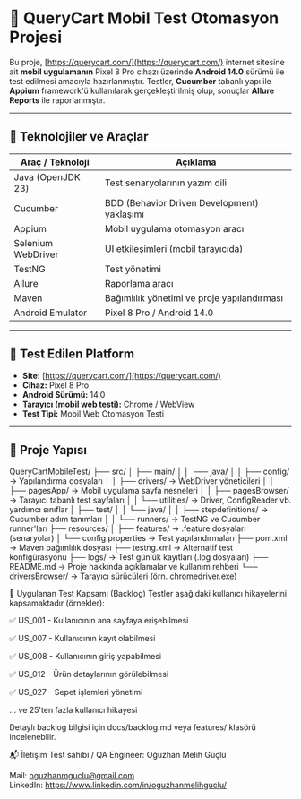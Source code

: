 # 📱 QueryCart Mobil Test Otomasyon Projesi

Bu proje, [https://querycart.com/](https://querycart.com/) internet sitesine ait **mobil uygulamanın** Pixel 8 Pro cihazı üzerinde **Android 14.0** sürümü ile test edilmesi amacıyla hazırlanmıştır. Testler, **Cucumber** tabanlı yapı ile **Appium** framework'ü kullanılarak gerçekleştirilmiş olup, sonuçlar **Allure Reports** ile raporlanmıştır.

---

## 🚀 Teknolojiler ve Araçlar

| Araç / Teknoloji       | Açıklama                              |
|------------------------|----------------------------------------|
| Java (OpenJDK 23)      | Test senaryolarının yazım dili         |
| Cucumber               | BDD (Behavior Driven Development) yaklaşımı |
| Appium                 | Mobil uygulama otomasyon aracı         |
| Selenium WebDriver     | UI etkileşimleri (mobil tarayıcıda)    |
| TestNG                 | Test yönetimi                          |
| Allure                 | Raporlama aracı                        |
| Maven                  | Bağımlılık yönetimi ve proje yapılandırması |
| Android Emulator       | Pixel 8 Pro / Android 14.0             |

---

## 📱 Test Edilen Platform

- **Site:** [https://querycart.com/](https://querycart.com/)
- **Cihaz:** Pixel 8 Pro
- **Android Sürümü:** 14.0
- **Tarayıcı (mobil web testi):** Chrome / WebView
- **Test Tipi:** Mobil Web Otomasyon Testi

---

## 📁 Proje Yapısı

QueryCartMobileTest/
├── src/
│   ├── main/
│   │   └── java/
│   │       ├── config/               → Yapılandırma dosyaları
│   │       ├── drivers/              → WebDriver yöneticileri
│   │       ├── pagesApp/             → Mobil uygulama sayfa nesneleri
│   │       ├── pagesBrowser/         → Tarayıcı tabanlı test sayfaları
│   │       └── utilities/            → Driver, ConfigReader vb. yardımcı sınıflar
│   ├── test/
│   │   └── java/
│   │       ├── stepdefinitions/      → Cucumber adım tanımları
│   │       └── runners/              → TestNG ve Cucumber runner'ları
├── resources/
│   ├── features/                     → .feature dosyaları (senaryolar)
│   └── config.properties             → Test yapılandırmaları
├── pom.xml                           → Maven bağımlılık dosyası
├── testng.xml                        → Alternatif test konfigürasyonu
├── logs/                             → Test günlük kayıtları (.log dosyaları)
├── README.md                         → Proje hakkında açıklamalar ve kullanım rehberi
└── driversBrowser/                   → Tarayıcı sürücüleri (örn. chromedriver.exe)


🧭 Uygulanan Test Kapsamı (Backlog)
Testler aşağıdaki kullanıcı hikayelerini kapsamaktadır (örnekler):

✅ US_001 - Kullanıcının ana sayfaya erişebilmesi

✅ US_007 - Kullanıcının kayıt olabilmesi

✅ US_008 - Kullanıcının giriş yapabilmesi

✅ US_012 - Ürün detaylarının görülebilmesi

✅ US_027 - Sepet işlemleri yönetimi

… ve 25'ten fazla kullanıcı hikayesi

Detaylı backlog bilgisi için docs/backlog.md veya features/ klasörü incelenebilir.

📬 İletişim
Test sahibi / QA Engineer: Oğuzhan Melih Güçlü

Mail: oguzhanmguclu@gmail.com  
LinkedIn: https://www.linkedin.com/in/oguzhanmelihguclu/
